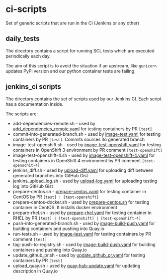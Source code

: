 # ci-scripts
Set of generic scripts that are run in the CI (Jenkins or any other)

## daily_tests

The directory contains a script for running SCL
tests which are executed periodically each day.

The aim of this script is to avoid the situation
if an upstream, like `gunicorn` updates PyPi
version and our python container tests are failing.

## jenkins_ci scripts

The directory contains the set of scripts used by our Jenkins CI.
Each script has a documentation inside.

The scripts are:

* add-dependencies-remote.sh - used by [add_dependencies_remote.yaml](https://github.com/sclorg/rhscl-container-ci/yaml/builders/add_dependencies_remote.yaml)
  for testing containers by PR `[test]`
* commit-into-generated-branch.sh - used by [image-test.yaml](https://github.com/sclorg/rhscl-container-ci/yaml/builders/image-test.yaml)
  for testing containers by PR `[test]`. Commits sources ito generated branch
* image-test-openshift.sh - used by [image-test-openshift.yaml](https://github.com/sclorg/rhscl-container-ci/yaml/builders/image-test-openshift.yaml)
  for testing containers in OpenShift 3 environment by PR comment `[test-openshift]`
* image-test-openshift-4.sh - used by [image-test-openshift-4.yaml](https://github.com/sclorg/rhscl-container-ci/yaml/builders/image-test-openshift-4.yaml)
  for testing containers in OpenShift 4 environment by PR comment `[test-openschit-4]`
* jenkins_diff.sh - used by [upload-diff.yaml](https://github.com/sclorg/rhscl-container-ci/yaml/publishers/upload-diff.yaml)
  for uploading diff between generated branches into GitHub Gist
* jenkins_upload_log.sh - used by [upload-log.yaml](https://github.com/sclorg/rhscl-container-ci/yaml/publishers/upload-log.yaml)
  for uploading testing log into GitHub Gist
* prepare-centos.sh - [prepare-centos.yaml](https://github.com/sclorg/rhscl-container-ci/yaml/builders/prepare-centos.yaml)
  for testing container in CentOS by PR `[test] | [test-openshift]`
* prepare-centos-docker.sh - used by [prepare-centos.sh](https://github.com/sclorg/ci-scripts/jenkins_ci/prepare-centos.sh)
  for testing container in CentOS. It installs docker environment
* prepare-rhel.sh - used by [prepare-rhel.yaml](https://github.com/sclorg/rhscl-container-ci/yaml/builders/prepare-rhel.yaml)
  for testing container in RHEL by PR `[test] | [test-openshift] | [test-openshift-4]`
* push-into-generated-branch.sh - used by [image-build-push.yaml](https://github.com/sclorg/rhscl-container-ci/yaml/builders/image-build-push.yaml)
  for building containers and pushing into Quay.io
* run-tests.sh - used by [image-test.yaml](https://github.com/sclorg/rhscl-container-ci/yaml/builders/image-test.yaml)
  for testing containers by PR comment `[test]`
* tag-push-to-registry.sh - used by [image-build-push.yaml](https://github.com/sclorg/rhscl-container-ci/yaml/builders/image-build-push.yaml)
  for building containers and pushing into Quay.io
* update_github_pr.sh - used by [update_github_pr.yaml](https://github.com/sclorg/rhscl-container-ci/yaml/builders/update_github_pr.yaml)
  for testing containers by PR `[test]`
* upload_quay.sh - used by [quay-hub-update.yaml](https://github.com/sclorg/rhscl-container-ci/yaml/builders/quay-hub-update.yaml)
  for updating description in Quay.io
